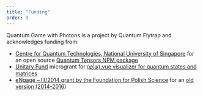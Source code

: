 ```yaml
---
title: "Funding"
order: 9
---
```


Quantum Game with Photons is a project by Quantum Flytrap and acknowledges funding from:

* [Centre for Quantum Technologies, National University of Singapore](https://www.quantumlah.org/about/highlight/2020-04-play-new-quantum-game) for an open source [Quantum Tensors NPM package](https://github.com/Quantum-Flytrap/quantum-tensors)
* [Unitary Fund](https://unitary.fund/) microgrant for [⟨𝜑|𝜓⟩.vue visualizer for quantum states and matrices](https://github.com/Quantum-Game/bra-ket-vue)
* [eNgage – III/2014 grant by the Foundation for Polish Science](https://www.fnp.org.pl/laureaci-engage-iii-edycja/) for an [old version (2014-2016)](http://play.quantumgame.io/)
